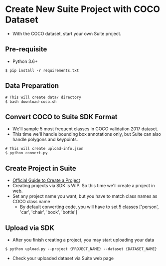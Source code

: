 # Create New Suite Project with COCO Dataset
* With the COCO dataset, start your own Suite project.

## Pre-requisite
* Python 3.6+
```
$ pip install -r requirements.txt
```

## Data Preparation
```
# This will create data/ directory
$ bash download-coco.sh
```

## Convert COCO to Suite SDK Format
* We'll sample 5 most frequent classes in COCO validation 2017 dataset.
* This time we'll handle bounding box annotations only, but Suite can also handle polygons and keypoints.
```
# This will create upload-info.json
$ python convert.py
```

## Create Project in Suite
* [Official Guide to Create a Project](https://docs.superb-ai.com/user-manual/custom-project/create-a-new-project)
* Creating projects via SDK is WIP. So this time we'll create a project in web.
* Set any project name you want, but you have to match class names as COCO class name
    * By default converting code, you will have to set 5 classes ['person', 'car', 'chair', 'book', 'bottle']

## Upload via SDK
* After you finish creating a project, you may start uploading your data
```
$ python upload.py --project {PROJECT_NAME} --dataset {DATASET_NAME}
```
* Check your uploaded dataset via Suite web page
